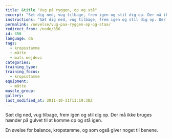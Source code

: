 ```yaml
---
title: &title "Vug på ryggen, op og stå"
excerpt: "Sæt dig ned, vug tilbage, frem igen og stil dig op. Der må ikke bruges hænder på gulvet til at komme op og stå igen."
instructions: "Sæt dig ned, vug tilbage, frem igen og stil dig op. Der må ikke bruges hænder på gulvet til at komme op og stå igen."
permalink: /oevelse/vug-paa-ryggen-op-og-staa/
redirect_from: /node/356
id: 356
language: da
tags:
  - kropsstamme
  - måtte
  - mats mejdevi
categories:
training_type: 
training_focus: 
  - kropsstamme
equipment:
  - måtte
muscle_group:
gallery:
last_modified_at: 2011-10-31T13:19:38Z
---
```


Sæt dig ned, vug tilbage, frem igen og stil dig op. Der må ikke bruges hænder på gulvet til at komme op og stå igen.

En øvelse for balance, kropstamme, og som også giver noget til benene.
